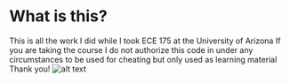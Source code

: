 # What is this?
This is all the work I did while I took ECE 175 at the University of Arizona
If you are taking the course I do not authorize this code in under any circumstances to be used for cheating but only used as learning material
Thank you!
![alt text](b06.jpg)